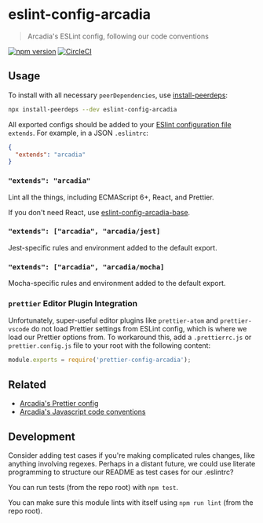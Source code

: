 # eslint-config-arcadia

> Arcadia's ESLint config, following our code conventions

[![npm version](https://img.shields.io/npm/v/eslint-config-arcadia.svg)](https://www.npmjs.com/package/eslint-config-arcadia)
[![CircleCI](https://circleci.com/gh/salesmessage/javascript.svg?style=shield)](https://circleci.com/gh/salesmessage/javascript)

## Usage

To install with all necessary `peerDependencies`, use [install-peerdeps](https://github.com/nathanhleung/install-peerdeps#usage):

```sh
npx install-peerdeps --dev eslint-config-arcadia
```

All exported configs should be added to your [ESlint configuration file](https://eslint.org/docs/user-guide/configuring#extending-configuration-files) `extends`.
For example, in a JSON `.eslintrc`:

```json
{
  "extends": "arcadia"
}
```

### `"extends": "arcadia"`

Lint all the things, including ECMAScript 6+, React, and Prettier.

If you don't need React, use [eslint-config-arcadia-base](https://npmjs.com/eslint-config-arcadia-base).

### `"extends": ["arcadia", "arcadia/jest]`

Jest-specific rules and environment added to the default export.

### `"extends": ["arcadia", "arcadia/mocha]`

Mocha-specific rules and environment added to the default export.

### `prettier` Editor Plugin Integration

Unfortunately, super-useful editor plugins like `prettier-atom` and `prettier-vscode` do not load Prettier settings from ESLint config, which is where we load our Prettier options from. To workaround this, add a `.prettierrc.js` or `prettier.config.js` file to your root with the following content:

```js
module.exports = require('prettier-config-arcadia');
```

## Related

- [Arcadia's Prettier config](https://npmjs.com/prettier-config-arcadia)
- [Arcadia's Javascript code conventions](https://github.com/salesmessage/javascript)

## Development

Consider adding test cases if you're making complicated rules changes, like anything involving regexes. Perhaps in a distant future, we could use literate programming to structure our README as test cases for our .eslintrc?

You can run tests (from the repo root) with `npm test`.

You can make sure this module lints with itself using `npm run lint` (from the repo root).
